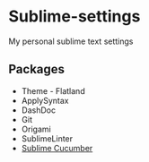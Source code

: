 # Sublime-settings

My personal sublime text settings

## Packages

 * Theme - Flatland
 * ApplySyntax
 * DashDoc
 * Git
 * Origami
 * SublimeLinter
 * [Sublime Cucumber](http://expertbeginner.com/2011/04/18/sublime-cucumbe/)
